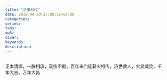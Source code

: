 ```yaml
---
title: "法事科仪"
date: 2019-04-20T23:08:32+08:00
categories: 
series:
tags: 
mp3: 
cover: 
keywords:
description: 
---
```

## 

<!-- 三十三天流民六壬正法铁板教，乃江西凤阳府李法辉老师公，传下惠阳鸭仔埗罗法明老师公，上世纪由曾法平老师公广传香港、大陆，门徒众多。（抵抗八国联军和抗日期间，六壬教弟子也是积极参与，保卫祖国为祖国奉献生命）

六壬法教供奉主神为先天尊神六壬仙师，合众神明为先天大神和合祖师，茅山法主，吕山法主，白鹤仙师  铜皮仙师、铁骨仙师、千里眼、顺风耳等等。

用法一直以符咒，心咒，花字，符水，达到治病，驱邪，招财，行兵，和合等等效果，尤其是在解降头等术出名，因为其一直以威猛，百无禁忌，五雷掌等流传坊间，是为方便法门。 -->

正本清源，一脉相承，真宗不假，百年来门徒薪火相传，济世救人，大显威灵，千年大吉，万年大昌
